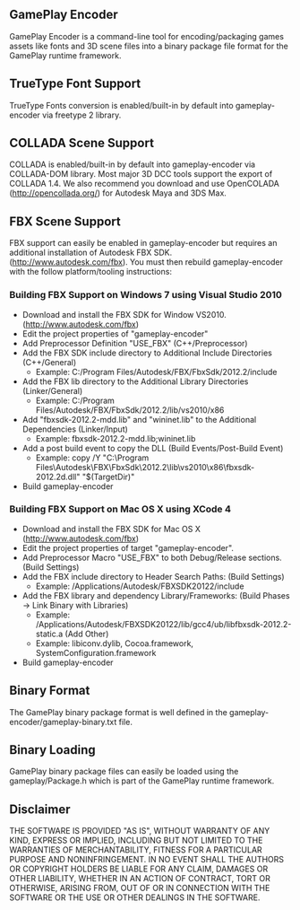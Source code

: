 ## GamePlay Encoder
GamePlay Encoder is a command-line tool for encoding/packaging games assets like fonts and 3D scene files
into a binary package file format for the GamePlay runtime framework. 

## TrueType Font Support
TrueType Fonts conversion is enabled/built-in by default into gameplay-encoder via freetype 2 library.

## COLLADA Scene Support
COLLADA is enabled/built-in by default into gameplay-encoder via COLLADA-DOM library.
Most major 3D DCC tools support the export of COLLADA 1.4.
We also recommend you download and use OpenCOLADA (http://opencollada.org/)
for Autodesk Maya and 3DS Max.

## FBX Scene Support
FBX support can easily be enabled in gameplay-encoder but requires an 
additional installation of Autodesk FBX SDK. (http://www.autodesk.com/fbx).
You must then rebuild gameplay-encoder with the follow platform/tooling instructions:

### Building FBX Support on Windows 7 using Visual Studio 2010
- Download and install the FBX SDK for Window VS2010. (http://www.autodesk.com/fbx)
- Edit the project properties of "gameplay-encoder"
- Add Preprocessor Definition "USE_FBX" (C++/Preprocessor)
- Add the FBX SDK include directory to Additional Include Directories (C++/General)
  * Example: C:/Program Files/Autodesk/FBX/FbxSdk/2012.2/include
- Add the FBX lib directory to the Additional Library Directories (Linker/General)
  * Example: C:/Program Files/Autodesk/FBX/FbxSdk/2012.2/lib/vs2010/x86
- Add "fbxsdk-2012.2-mdd.lib" and "wininet.lib" to the Additional Dependencies (Linker/Input)
  * Example: fbxsdk-2012.2-mdd.lib;wininet.lib
- Add a post build event to copy the DLL (Build Events/Post-Build Event)
  * Example: copy /Y "C:\Program Files\Autodesk\FBX\FbxSdk\2012.2\lib\vs2010\x86\fbxsdk-2012.2d.dll" "$(TargetDir)"
- Build gameplay-encoder

### Building FBX Support on Mac OS X using XCode 4
- Download and install the FBX SDK for Mac OS X (http://www.autodesk.com/fbx)
- Edit the project properties of target "gameplay-encoder".
- Add Preprocessor Macro "USE_FBX" to both Debug/Release sections. (Build Settings)
- Add the FBX include directory to Header Search Paths: (Build Settings)
  * Example: /Applications/Autodesk/FBXSDK20122/include
- Add the FBX library and dependency Library/Frameworks: (Build Phases -> Link Binary with Libraries)
  * Example: /Applications/Autodesk/FBXSDK20122/lib/gcc4/ub/libfbxsdk-2012.2-static.a  (Add Other)
  * Example: libiconv.dylib, Cocoa.framework, SystemConfiguration.framework
- Build gameplay-encoder

## Binary Format
The GamePlay binary package format is well defined in the gameplay-encoder/gameplay-binary.txt file.

## Binary Loading
GamePlay binary package files can easily be loaded using the gameplay/Package.h which is part
of the GamePlay runtime framework.

## Disclaimer
THE SOFTWARE IS PROVIDED "AS IS", WITHOUT WARRANTY OF ANY KIND, EXPRESS OR IMPLIED, 
INCLUDING BUT NOT LIMITED TO THE WARRANTIES OF MERCHANTABILITY, FITNESS FOR A 
PARTICULAR PURPOSE AND NONINFRINGEMENT. IN NO EVENT SHALL THE AUTHORS OR COPYRIGHT 
HOLDERS BE LIABLE FOR ANY CLAIM, DAMAGES OR OTHER LIABILITY, WHETHER IN AN ACTION OF CONTRACT, 
TORT OR OTHERWISE, ARISING FROM, OUT OF OR IN CONNECTION WITH THE SOFTWARE OR THE USE OR 
OTHER DEALINGS IN THE SOFTWARE.
